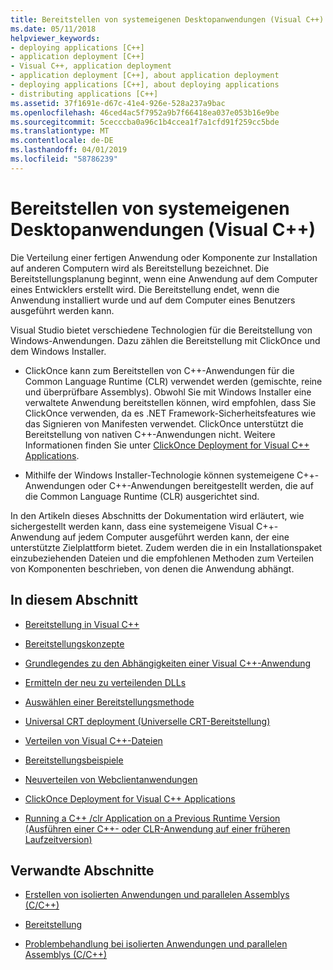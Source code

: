 ```yaml
---
title: Bereitstellen von systemeigenen Desktopanwendungen (Visual C++)
ms.date: 05/11/2018
helpviewer_keywords:
- deploying applications [C++]
- application deployment [C++]
- Visual C++, application deployment
- application deployment [C++], about application deployment
- deploying applications [C++], about deploying applications
- distributing applications [C++]
ms.assetid: 37f1691e-d67c-41e4-926e-528a237a9bac
ms.openlocfilehash: 46ced4ac5f7952a9b7f66418ea037e053b16e9be
ms.sourcegitcommit: 5cecccba0a96c1b4ccea1f7a1cfd91f259cc5bde
ms.translationtype: MT
ms.contentlocale: de-DE
ms.lasthandoff: 04/01/2019
ms.locfileid: "58786239"
---
```

# <a name="deploying-native-desktop-applications-visual-c"></a>Bereitstellen von systemeigenen Desktopanwendungen (Visual C++)

Die Verteilung einer fertigen Anwendung oder Komponente zur Installation auf anderen Computern wird als Bereitstellung bezeichnet. Die Bereitstellungsplanung beginnt, wenn eine Anwendung auf dem Computer eines Entwicklers erstellt wird. Die Bereitstellung endet, wenn die Anwendung installiert wurde und auf dem Computer eines Benutzers ausgeführt werden kann.

Visual Studio bietet verschiedene Technologien für die Bereitstellung von Windows-Anwendungen. Dazu zählen die Bereitstellung mit ClickOnce und dem Windows Installer.

- ClickOnce kann zum Bereitstellen von C++-Anwendungen für die Common Language Runtime (CLR) verwendet werden (gemischte, reine und überprüfbare Assemblys). Obwohl Sie mit Windows Installer eine verwaltete Anwendung bereitstellen können, wird empfohlen, dass Sie ClickOnce verwenden, da es .NET Framework-Sicherheitsfeatures wie das Signieren von Manifesten verwendet. ClickOnce unterstützt die Bereitstellung von nativen C++-Anwendungen nicht. Weitere Informationen finden Sie unter [ClickOnce Deployment for Visual C++ Applications](clickonce-deployment-for-visual-cpp-applications.md).

- Mithilfe der Windows Installer-Technologie können systemeigene C++-Anwendungen oder C++-Anwendungen bereitgestellt werden, die auf die Common Language Runtime (CLR) ausgerichtet sind.

In den Artikeln dieses Abschnitts der Dokumentation wird erläutert, wie sichergestellt werden kann, dass eine systemeigene Visual C++-Anwendung auf jedem Computer ausgeführt werden kann, der eine unterstützte Zielplattform bietet. Zudem werden die in ein Installationspaket einzubeziehenden Dateien und die empfohlenen Methoden zum Verteilen von Komponenten beschrieben, von denen die Anwendung abhängt.

## <a name="in-this-section"></a>In diesem Abschnitt

- [Bereitstellung in Visual C++](deployment-in-visual-cpp.md)

- [Bereitstellungskonzepte](deployment-concepts.md)

- [Grundlegendes zu den Abhängigkeiten einer Visual C++-Anwendung](understanding-the-dependencies-of-a-visual-cpp-application.md)

- [Ermitteln der neu zu verteilenden DLLs](determining-which-dlls-to-redistribute.md)

- [Auswählen einer Bereitstellungsmethode](choosing-a-deployment-method.md)

- [Universal CRT deployment (Universelle CRT-Bereitstellung)](universal-crt-deployment.md)

- [Verteilen von Visual C++-Dateien](redistributing-visual-cpp-files.md)

- [Bereitstellungsbeispiele](deployment-examples.md)

- [Neuverteilen von Webclientanwendungen](redistributing-web-client-applications.md)

- [ClickOnce Deployment for Visual C++ Applications](clickonce-deployment-for-visual-cpp-applications.md)

- [Running a C++ /clr Application on a Previous Runtime Version (Ausführen einer C++- oder CLR-Anwendung auf einer früheren Laufzeitversion)](running-a-cpp-clr-application-on-a-previous-runtime-version.md)

## <a name="related-sections"></a>Verwandte Abschnitte

- [Erstellen von isolierten Anwendungen und parallelen Assemblys (C/C++)](../build/building-c-cpp-isolated-applications-and-side-by-side-assemblies.md)

- [Bereitstellung](/dotnet/framework/deployment/index)

- [Problembehandlung bei isolierten Anwendungen und parallelen Assemblys (C/C++)](../build/troubleshooting-c-cpp-isolated-applications-and-side-by-side-assemblies.md)
